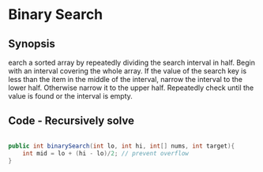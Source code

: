 # Binary Search

## Synopsis
earch a sorted array by repeatedly dividing the search interval in half.
Begin with an interval covering the whole array. 
If the value of the search key is less than the item in the middle of the interval, narrow the interval to the lower half. 
Otherwise narrow it to the upper half. 
Repeatedly check until the value is found or the interval is empty.

## Code - Recursively solve
```java

public int binarySearch(int lo, int hi, int[] nums, int target){
    int mid = lo + (hi - lo)/2; // prevent overflow
}
```